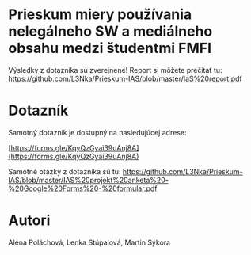 # Prieskum miery používania nelegálneho SW a mediálneho obsahu medzi študentmi FMFI

Výsledky z dotazníka sú zverejnené! Report si môžete prečítať tu:
https://github.com/L3Nka/Prieskum-IAS/blob/master/IaS%20report.pdf

# Dotazník

Samotný dotazník je dostupný na nasledujúcej adrese: 

[https://forms.gle/KqyQzGyai39uAnj8A](https://forms.gle/KqyQzGyai39uAnj8A)

Samotné otázky z dotazníka sú tu: 
https://github.com/L3Nka/Prieskum-IAS/blob/master/IAS%20projekt%20anketa%20-%20Google%20Forms%20-%20formular.pdf


# Autori
Alena Poláchová, Lenka Stúpalová, Martin Sýkora

